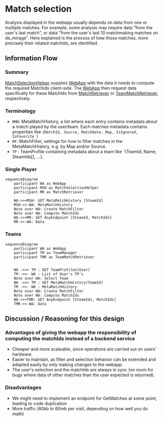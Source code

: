 # Match selection
Analysis displayed in the webapp usually depends on data from one or multiple matches.
For example, some analysis may require data "from the user's last match", or data "from the user's last 10 matchmaking matches on de_mirage". 
Here explained is the process of how those matches, more precisely their related matchids, are identified. 

## Information Flow

### Summary
[MatchSelectionHelper][MATCHSELECTIONHELPER] supplies [WebApp][WEBAPP] with the data it needs to compute the required Matchids client-side. 
The [WebApp][WEBAPP] then request data specifically for these MatchIds from [MatchRetriever][MATCHRETRIEVER] or [TeamMatchRetriever][TEAMMATCHRETRIEVER], respectively.

### Terminology
- `MMH`: MetaMatchHistory, a list where each entry contains metadata about a match played by the user/team. Each matches metadata contains properties like 
`{MatchId, Source, MatchDate, Map, IsIgnored, IsFavorite }`
- `MF`: MatchFilter, settings for how to filter matches in the MetaMatchHistory, e.g. by Map and/or Source.
- `TP` : TeamProfile containing metadata about a team like `{TeamId, Name, SteamIds[], ...}.

### Single Player
```mermaid
sequenceDiagram
    participant WA as WebApp
    participant MSH as MatchSelectionHelper
    participant MR as MatchRetriever

    WA->>+MSH: GET MetaMatchHistory [SteamId]
    MSH->>-WA: MetaMatchHistory
    Note over WA: Create MatchFilter
    Note over WA: Compute MatchIds
    WA->>+MR: GET AnyEndpoint [SteamId, MatchIds]
    MR->>-WA: Data
```

### Teams
```mermaid
sequenceDiagram
    participant WA as WebApp
    participant TM as TeamManager
    participant TMR as TeamMatchRetriever


	WA ->>+ TM : GET TeamProfiles(User)
	TM ->>- WA : List of User's TP's
    Note over WA: Select Team
	WA ->>+ TM : GET MetaMatchHistory(TeamId)
	TM ->>- WA : MetaMatchHistory
    Note over WA: Create MatchFilter
    Note over WA: Compute MatchIds
    WA->>+TMR: GET AnyEndpoint [SteamIds, MatchIds]
    TMR->>-WA: Data
```
 

## Discussion / Reasoning for this design
### Advantages of giving the webapp the responsibility of computing the matchIds instead of a backend service
- Cheaper and more scaleable, since operations are carried out on users' hardware.
- Easier to maintain, as filter and selection behavior can be extended and adapted easily by only making changes to the webapp.
- The user's selection and the matchIds are always in sync (no room for bugs where data of other matches than the user expected is returned).

### Disadvantages
- We might need to implement an endpoint for GetMatches at some point, leading to code duplication
- More traffic (60kb to 60mb per visit, depending on how well you do math)


[WEBAPP]: https://gitlab.com/mentorgg/Frontend/mentor-gg-WebApp
[MATCHSELECTIONHELPER]: https://gitlab.com/mentorgg/csgo/matchselectionhelper
[MATCHRETRIEVER]: https://gitlab.com/mentorgg/csgo/matchretriever
[TEAMMATCHRETRIEVER]: https://gitlab.com/mentorgg/csgo/teammatchretriever
[TEAMMANAGER]: https://gitlab.com/mentorgg/csgo/teammanager